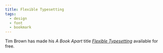 ```yaml
---
title: Flexible Typesetting
tags:
  - design
  - font
  - bookmark
---
```

Tim Brown has made his *A Book Apart* title [<cite>Flexible Typesetting</cite>](https://flexibletypesetting.com) available for free.
